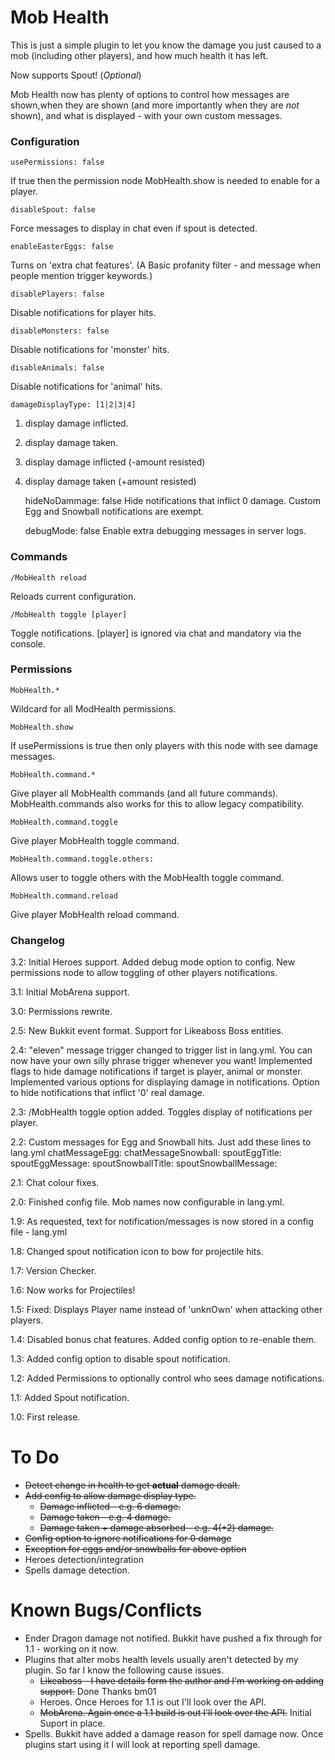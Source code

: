 Mob Health
==========

This is just a simple plugin to let you know the damage you just caused to a mob (including other players), and how much health it has left.  

Now supports Spout! (_Optional_)

Mob Health now has plenty of options to control how messages are shown,when they are shown (and more importantly when they are *not* shown), and what is displayed - with your own custom messages.


### Configuration

	usePermissions: false
If true then the permission node MobHealth.show is needed to enable for a player.

	disableSpout: false
Force messages to display in chat even if spout is detected.

	enableEasterEggs: false
Turns on 'extra chat features'.  (A Basic profanity filter - and message when people mention trigger keywords.)

    disablePlayers: false
Disable notifications for player hits.

    disableMonsters: false
Disable notifications for 'monster' hits.

    disableAnimals: false
Disable notifications for 'animal' hits.

    damageDisplayType: [1|2|3|4]
1. display damage inflicted.  
2. display damage taken.
2. display damage inflicted (-amount resisted)
4. display damage taken (+amount resisted)

    hideNoDammage: false
Hide notifications that inflict 0 damage.  Custom Egg and Snowball notifications are exempt.

    debugMode: false
Enable extra debugging messages in server logs.

### Commands

	/MobHealth reload
Reloads current configuration.
	
	/MobHealth toggle [player]
Toggle notifications. [player] is ignored via chat and mandatory via the console.


### Permissions

	MobHealth.* 
Wildcard for all ModHealth permissions.

	MobHealth.show
If usePermissions is true then only players with this node with see damage messages.
	
	MobHealth.command.*
Give player all MobHealth commands (and all future commands).
MobHealth.commands also works for this to allow legacy compatibility.

	MobHealth.command.toggle
Give player MobHealth toggle command.

	MobHealth.command.toggle.others:
Allows user to toggle others with the MobHealth toggle command.

	MobHealth.command.reload
Give player MobHealth reload command.


### Changelog
3.2:  Initial Heroes support.
      Added debug mode option to config.
      New permissions node to allow toggling of other players notifications.

3.1:  Initial MobArena support.

3.0:  Permissions rewrite.

2.5:  New Bukkit event format.
      Support for Likeaboss Boss entities.  

2.4:  "eleven" message trigger changed to trigger list in lang.yml.  You can now have your own silly phrase trigger whenever you want!
      Implemented flags to hide damage notifications if target is player, animal or monster.
      Implemented various options for displaying damage in notifications.
      Option to hide notifications that inflict '0' real damage.
      
2.3:  /MobHealth toggle  option added.  Toggles display of notifications per player. 

2.2:  Custom messages for Egg and Snowball hits.
      Just add these lines to lang.yml
      chatMessageEgg: 
      chatMessageSnowball:
      spoutEggTitle:
      spoutEggMessage:
      spoutSnowballTitle:
      spoutSnowballMessage:
 
2.1:  Chat colour fixes.

2.0:  Finished config file.  Mob names now configurable in lang.yml.

1.9:  As requested, text for notification/messages is now stored in a config file - lang.yml

1.8:  Changed spout notification icon to bow for projectile hits.

1.7:  Version Checker.

1.6:  Now works for Projectiles!

1.5:  Fixed:  Displays Player name instead of 'unknOwn' when attacking other players.

1.4:  Disabled bonus chat features. Added config option to re-enable them.

1.3:  Added config option to disable spout notification.

1.2:  Added Permissions to optionally control who sees damage notifications.

1.1:  Added Spout notification.

1.0:  First release.


To Do
=====
* <del>Detect change in health to  get **actual** damage dealt.</del>
* <del>Add config to allow damage display type.</del>
    * <del>Damage inflicted - e.g. 6 damage.</del>
    * <del>Damage taken - e.g. 4 damage.</del>
    * <del>Damage taken + damage absorbed - e.g. 4(+2) damage.</del>
* <del>Config option to ignore notifications for 0 damage</del>
* <del>Exception for eggs and/or snowballs for above option</del>
* Heroes detection/integration
* Spells damage detection.


Known Bugs/Conflicts
====================
* Ender Dragon damage not notified. Bukkit have pushed a fix through for 1.1 - working on it now.
* Plugins that alter mobs health levels usually aren't detected by my plugin.  So far I know the following cause issues.
    * <del>Likeaboss - I have details form the author and I'm working on adding support.</del> Done Thanks bm01
    * Heroes.  Once Heroes for 1.1 is out I'll look over the API.
    * <del>MobArena.  Again once a 1.1 build is out I'll look over the API.</del>  Initial Suport in place.
* Spells.  Bukkit have added a damage reason for spell damage now.  Once plugins start using it I will look at reporting spell damage.
